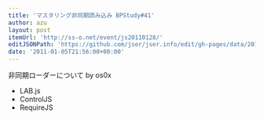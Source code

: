 ```yaml
---
title: 'マスタリング非同期読み込み BPStudy#41'
author: azu
layout: post
itemUrl: 'http://ss-o.net/event/js20110128/'
editJSONPath: 'https://github.com/jser/jser.info/edit/gh-pages/data/2011/01/index.json'
date: '2011-01-05T21:56:00+00:00'
---
```

非同期ローダーについて by os0x
* LAB.js
* ControlJS
* RequireJS
